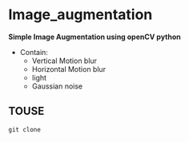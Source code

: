 # Image_augmentation  
**Simple Image Augmentation using openCV python**  
* Contain:  
   *  Vertical Motion blur  
   *  Horizontal Motion blur  
   *  light  
   *  Gaussian noise
## TOUSE  
`git clone ` 
